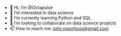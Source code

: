 - 👋 Hi, I’m @Octapulse
- 👀 I’m interested in data science
- 🌱 I’m currently learning Python and SQL
- 💞️ I’m looking to collaborate on data science projects
- 📫 How to reach me: john.moorhous@gmail.com

<!---
Octapulse/Octapulse is a ✨ special ✨ repository because its `README.md` (this file) appears on your GitHub profile.
You can click the Preview link to take a look at your changes.
--->
